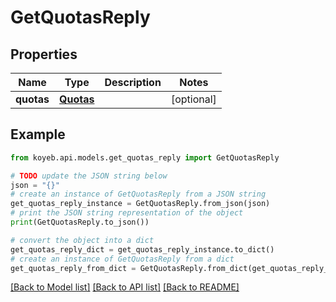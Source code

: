 # GetQuotasReply


## Properties

Name | Type | Description | Notes
------------ | ------------- | ------------- | -------------
**quotas** | [**Quotas**](Quotas.md) |  | [optional] 

## Example

```python
from koyeb.api.models.get_quotas_reply import GetQuotasReply

# TODO update the JSON string below
json = "{}"
# create an instance of GetQuotasReply from a JSON string
get_quotas_reply_instance = GetQuotasReply.from_json(json)
# print the JSON string representation of the object
print(GetQuotasReply.to_json())

# convert the object into a dict
get_quotas_reply_dict = get_quotas_reply_instance.to_dict()
# create an instance of GetQuotasReply from a dict
get_quotas_reply_from_dict = GetQuotasReply.from_dict(get_quotas_reply_dict)
```
[[Back to Model list]](../README.md#documentation-for-models) [[Back to API list]](../README.md#documentation-for-api-endpoints) [[Back to README]](../README.md)


